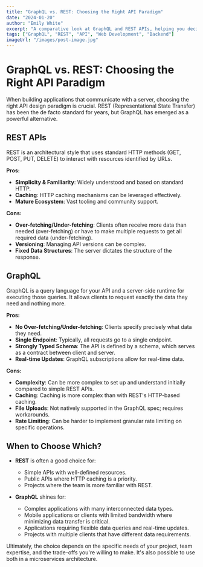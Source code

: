 ```yaml
---
title: "GraphQL vs. REST: Choosing the Right API Paradigm"
date: "2024-01-20"
author: "Emily White"
excerpt: "A comparative look at GraphQL and REST APIs, helping you decide which approach is best suited for your next project."
tags: ["GraphQL", "REST", "API", "Web Development", "Backend"]
imageUrl: "/images/post-image.jpg"
---
```


# GraphQL vs. REST: Choosing the Right API Paradigm

When building applications that communicate with a server, choosing the right API design paradigm is crucial. REST (Representational State Transfer) has been the de facto standard for years, but GraphQL has emerged as a powerful alternative.

## REST APIs

REST is an architectural style that uses standard HTTP methods (GET, POST, PUT, DELETE) to interact with resources identified by URLs.

**Pros:**
-   **Simplicity & Familiarity**: Widely understood and based on standard HTTP.
-   **Caching**: HTTP caching mechanisms can be leveraged effectively.
-   **Mature Ecosystem**: Vast tooling and community support.

**Cons:**
-   **Over-fetching/Under-fetching**: Clients often receive more data than needed (over-fetching) or have to make multiple requests to get all required data (under-fetching).
-   **Versioning**: Managing API versions can be complex.
-   **Fixed Data Structures**: The server dictates the structure of the response.

## GraphQL

GraphQL is a query language for your API and a server-side runtime for executing those queries. It allows clients to request exactly the data they need and nothing more.

**Pros:**
-   **No Over-fetching/Under-fetching**: Clients specify precisely what data they need.
-   **Single Endpoint**: Typically, all requests go to a single endpoint.
-   **Strongly Typed Schema**: The API is defined by a schema, which serves as a contract between client and server.
-   **Real-time Updates**: GraphQL subscriptions allow for real-time data.

**Cons:**
-   **Complexity**: Can be more complex to set up and understand initially compared to simple REST APIs.
-   **Caching**: Caching is more complex than with REST's HTTP-based caching.
-   **File Uploads**: Not natively supported in the GraphQL spec; requires workarounds.
-   **Rate Limiting**: Can be harder to implement granular rate limiting on specific operations.

## When to Choose Which?

-   **REST** is often a good choice for:
    *   Simple APIs with well-defined resources.
    *   Public APIs where HTTP caching is a priority.
    *   Projects where the team is more familiar with REST.

-   **GraphQL** shines for:
    *   Complex applications with many interconnected data types.
    *   Mobile applications or clients with limited bandwidth where minimizing data transfer is critical.
    *   Applications requiring flexible data queries and real-time updates.
    *   Projects with multiple clients that have different data requirements.

Ultimately, the choice depends on the specific needs of your project, team expertise, and the trade-offs you're willing to make. It's also possible to use both in a microservices architecture.
